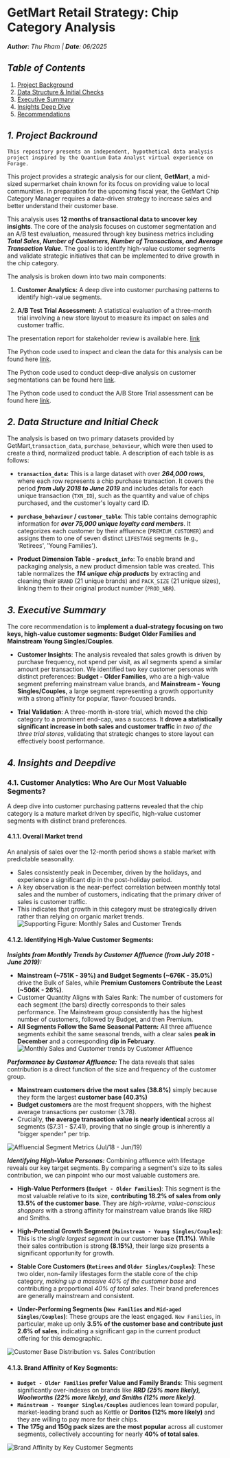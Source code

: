 # **GetMart Retail Strategy: Chip Category Analysis**
_**Author**: Thu Pham | **Date**: 06/2025_

## *Table of Contents*

1. [Project Background](#1-project-background)  
2. [Data Structure & Initial Checks](#2-data-structure--initial-checks)  
3. [Executive Summary](#3-executive-summary)  
4. [Insights Deep Dive](#4-insights-deep-dive)  
5. [Recommendations](#6-recommendations) 

## _**1. Project Backround**_

    This repository presents an independent, hypothetical data analysis project inspired by the Quantium Data Analyst virtual experience on Forage.

This project provides a strategic analysis for our client, **GetMart**, a mid-sized supermarket chain known for its focus on providing value to local communities. In preparation for the upcoming fiscal year, the GetMart Chip Category Manager requires a data-driven strategy to increase sales and better understand their customer base.

This analysis uses **12 months of transactional data to uncover key insights**. The core of the analysis focuses on customer segmentation and an A/B test evaluation, measured through key business metrics including _**Total Sales, Number of Customers, Number of Transactions, and Average Transaction Value**_. The goal is to identify high-value customer segments and validate strategic initiatives that can be implemented to drive growth in the chip category.

The analysis is broken down into two main components:

1. **Customer Analytics:** A deep dive into customer purchasing patterns to identify high-value segments.

2. **A/B Test Trial Assessment:** A statistical evaluation of a three-month trial involving a new store layout to measure its impact on sales and customer traffic.

The presentation report for stakeholder review is available here. [link]()

The Python code used to inspect and clean the data for this analysis can be found here [link](Data_cleaning.ipynb).

The Python code used to conduct deep-dive analysis on customer segmentations can be found here [link](EDA_SegmentAnalysis.ipynb).

The Python code used to conduct the A/B Store Trial assessment can be found here [link](Trial_assessment.ipynb).

## _**2. Data Structure and Initial Check**_
The analysis is based on two primary datasets provided by GetMart,`transaction_data`, `purchase_behaviour`, which were then used to create a third, normalized product table. A description of each table is as follows:

- **`transaction_data`:** This is a large dataset with over _**264,000 rows**_, where each row represents a chip purchase transaction. It covers the period _**from July 2018 to June 2019**_ and includes details for each unique transaction (`TXN_ID`), such as the quantity and value of chips purchased, and the customer's loyalty card ID.

- **`purchase_behaviour` / `customer_table`**: This table contains demographic information for _**over 75,000 unique loyalty card members**_. It categorizes each customer by their affluence (`PREMIUM_CUSTOMER`) and assigns them to one of seven distinct `LIFESTAGE` segments (e.g., 'Retirees', 'Young Families').

- **Product Dimension Table - `product_info`**: To enable brand and packaging analysis, a new product dimension table was created. This table normalizes the _**114 unique chip products**_ by extracting and cleaning their `BRAND` (21 unique brands) and `PACK_SIZE` (21 unique sizes), linking them to their original product number (`PROD_NBR`).

## _**3. Executive Summary**_

The core recommendation is to **implement a dual-strategy focusing on two keys, high-value customer segments: Budget Older Families and Mainstream Young Singles/Couples**.

- **Customer Insights**: The analysis revealed that sales growth is driven by purchase frequency, not spend per visit, as all segments spend a similar amount per transaction. We identified two key customer personas with distinct preferences: **Budget - Older Families**, who are a high-value segment preferring mainstream value brands, and **Mainstream - Young Singles/Couples**, a large segment representing a growth opportunity with a strong affinity for popular, flavor-focused brands.

- **Trial Validation**: A three-month in-store trial, which moved the chip category to a prominent end-cap, was a success. It **drove a statistically significant increase in both sales and customer traffic** in _two of the three trial stores_, validating that strategic changes to store layout can effectively boost performance.

## _**4. Insights and Deepdive**_
### **4.1. Customer Analytics: Who Are Our Most Valuable Segments?**
A deep dive into customer purchasing patterns revealed that the chip category is a mature market driven by specific, high-value customer segments with distinct brand preferences.
#### 4.1.1. Overall Market trend
An analysis of sales over the 12-month period shows a stable market with predictable seasonality. 
- Sales consistently peak in December, driven by the holidays, and experience a significant dip in the post-holiday period. 
-  A key observation is the near-perfect correlation between monthly total sales and the number of customers, indicating that the primary driver of sales is customer traffic. 
- This indicates that growth in this category must be strategically driven rather than relying on organic market trends.
![Supporting Figure: Monthly Sales and Customer Trends](Images/Monthly_Trend.png)

#### 4.1.2. Identifying High-Value Customer Segments:

_**Insights from Monthly Trends by Customer Affluence (from July 2018 - June 2019):**_ 
- **Mainstream (~751K - 39%) and Budget Segments (~676K - 35.0%)** drive the Bulk of Sales, while **Premium Customers Contribute the Least (~506K - 26%)**.
- Customer Quantity Aligns with Sales Rank: The number of customers for each segment (the bars) directly corresponds to their sales performance. The Mainstream group consistently has the highest number of customers, followed by Budget, and then Premium.
- **All Segments Follow the Same Seasonal Pattern:** All three affluence segments exhibit the same seasonal trends, with a clear sales **peak in December** and a corresponding **dip in February**. 
![Monthly Sales and Customer trends by Customer Affluence](Images/Monthly_Affluence_Segments.png)

_**Performance by Customer Affluence:**_ The data reveals that sales contribution is a direct function of the size and frequency of the customer group.
- **Mainstream customers drive the most sales (38.8%)** simply because they form the largest **customer base (40.3%)**
- **Budget customers** are the most frequent shoppers, with the highest average transactions per customer (3.78).
- Crucially, **the average transaction value is nearly identical** across all segments ($7.31 - $7.41), proving that no single group is inherently a "bigger spender" per trip.

![Affluencial Segment Metrics (Jul/18 - Jun/19)](Images/Affluencial_Metrics.png)

_**Identifying High-Value Personas:**_ Combining affluence with lifestage reveals our key target segments. By comparing a segment's size to its sales contribution, we can pinpoint who our most valuable customers are.

- **High-Value Performers (`Budget - Older Families`)**: This segment is the most valuable relative to its size, **contributing 18.2% of sales from only 13.5% of the customer base**. They are *high-volume, value-conscious shoppers* with a strong affinity for mainstream value brands like RRD and Smiths.

- **High-Potential Growth Segment (`Mainstream - Young Singles/Couples`)**: This is the *single largest segment* in our customer base **(11.1%)**. While their sales contribution is strong **(8.15%)**, their large size presents a significant opportunity for growth.

- **Stable Core Customers (`Retirees` and `Older Singles/Couples`)**: These two older, non-family lifestages form the stable core of the chip category, *making up a massive 40% of the customer base* and contributing a proportional *40% of total sales*. Their brand preferences are generally mainstream and consistent.

- **Under-Performing Segments (`New Families` and `Mid-aged Singles/Couples`)**: These groups are the least engaged. `New Families`, in particular, make up only **3.5% of the customer base and contribute just 2.6% of sales**, indicating a significant gap in the current product offering for this demographic. 

![Customer Base Distribution vs. Sales Contribution](Images/customer_sales_contributions.png)

#### **4.1.3. Brand Affinity of Key Segments:**
- **`Budget - Older Families` prefer Value and Family Brands**: This segment significantly over-indexes on brands like _**RRD (25% more likely), Woolworths (22% more likely), and Smiths (12% more likely)**_.
- **`Mainstream - Younger Singles/Couples`** audiences lean toward popular, market-leading brand such as Kettle or **Doritos (12% more likely)** and they are willing to pay more for their chips.
- **The 175g and 150g pack sizes are the most popular** across all customer segments, collectively accounting for nearly **40% of total sales**.

![Brand Affinity by Key Customer Segments](Images/Barnd_affinity_keysegment.png)



